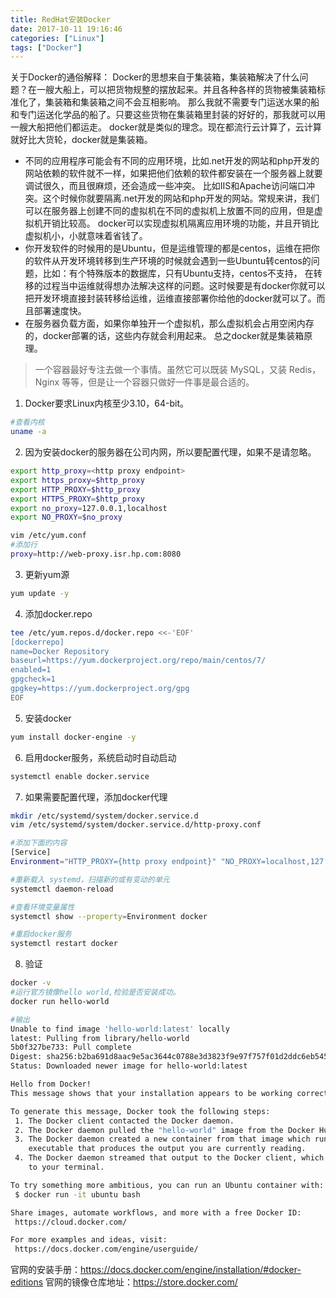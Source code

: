 ```yaml
---
title: RedHat安装Docker
date: 2017-10-11 19:16:46
categories: ["Linux"]
tags: ["Docker"]
---
```


关于Docker的通俗解释：
Docker的思想来自于集装箱，集装箱解决了什么问题？在一艘大船上，可以把货物规整的摆放起来。并且各种各样的货物被集装箱标准化了，集装箱和集装箱之间不会互相影响。
那么我就不需要专门运送水果的船和专门运送化学品的船了。只要这些货物在集装箱里封装的好好的，那我就可以用一艘大船把他们都运走。 docker就是类似的理念。现在都流行云计算了，云计算就好比大货轮，docker就是集装箱。

<!-- more -->

- 不同的应用程序可能会有不同的应用环境，比如.net开发的网站和php开发的网站依赖的软件就不一样，如果把他们依赖的软件都安装在一个服务器上就要调试很久，而且很麻烦，还会造成一些冲突。
比如IIS和Apache访问端口冲突。这个时候你就要隔离.net开发的网站和php开发的网站。常规来讲，我们可以在服务器上创建不同的虚拟机在不同的虚拟机上放置不同的应用，但是虚拟机开销比较高。
docker可以实现虚拟机隔离应用环境的功能，并且开销比虚拟机小，小就意味着省钱了。
- 你开发软件的时候用的是Ubuntu，但是运维管理的都是centos，运维在把你的软件从开发环境转移到生产环境的时候就会遇到一些Ubuntu转centos的问题，比如：有个特殊版本的数据库，只有Ubuntu支持，centos不支持，
在转移的过程当中运维就得想办法解决这样的问题。这时候要是有docker你就可以把开发环境直接封装转移给运维，运维直接部署你给他的docker就可以了。而且部署速度快。
- 在服务器负载方面，如果你单独开一个虚拟机，那么虚拟机会占用空闲内存的，docker部署的话，这些内存就会利用起来。 总之docker就是集装箱原理。

> 一个容器最好专注去做一个事情。虽然它可以既装 MySQL，又装 Redis，Nginx 等等，但是让一个容器只做好一件事是最合适的。


1. Docker要求Linux内核至少3.10，64-bit。
``` bash
#查看内核
uname -a
```

2. 因为安装docker的服务器在公司内网，所以要配置代理，如果不是请忽略。
``` bash
export http_proxy=<http proxy endpoint>
export https_proxy=$http_proxy
export HTTP_PROXY=$http_proxy
export HTTPS_PROXY=$http_proxy
export no_proxy=127.0.0.1,localhost
export NO_PROXY=$no_proxy

vim /etc/yum.conf
#添加行
proxy=http://web-proxy.isr.hp.com:8080
```

3. 更新yum源
``` bash
yum update -y
```

4. 添加docker.repo
``` bash
tee /etc/yum.repos.d/docker.repo <<-'EOF'
[dockerrepo]
name=Docker Repository
baseurl=https://yum.dockerproject.org/repo/main/centos/7/
enabled=1
gpgcheck=1
gpgkey=https://yum.dockerproject.org/gpg
EOF
```

5. 安装docker
``` bash
yum install docker-engine -y
```

6. 启用docker服务，系统启动时自动启动
``` bash
systemctl enable docker.service
```

7. 如果需要配置代理，添加docker代理
``` bash
mkdir /etc/systemd/system/docker.service.d
vim /etc/systemd/system/docker.service.d/http-proxy.conf

#添加下面的内容
[Service]
Environment="HTTP_PROXY={http proxy endpoint}" "NO_PROXY=localhost,127.0.0.1,docker-registry.somecorporation.com"

#重新载入 systemd，扫描新的或有变动的单元
systemctl daemon-reload

#查看环境变量属性
systemctl show --property=Environment docker

#重启docker服务
systemctl restart docker
```

8. 验证
``` bash
docker -v
#运行官方镜像hello world,检验是否安装成功。
docker run hello-world

#输出
Unable to find image 'hello-world:latest' locally
latest: Pulling from library/hello-world
5b0f327be733: Pull complete
Digest: sha256:b2ba691d8aac9e5ac3644c0788e3d3823f9e97f757f01d2ddc6eb5458df9d801
Status: Downloaded newer image for hello-world:latest

Hello from Docker!
This message shows that your installation appears to be working correctly.

To generate this message, Docker took the following steps:
 1. The Docker client contacted the Docker daemon.
 2. The Docker daemon pulled the "hello-world" image from the Docker Hub.
 3. The Docker daemon created a new container from that image which runs the
    executable that produces the output you are currently reading.
 4. The Docker daemon streamed that output to the Docker client, which sent it
    to your terminal.

To try something more ambitious, you can run an Ubuntu container with:
 $ docker run -it ubuntu bash

Share images, automate workflows, and more with a free Docker ID:
 https://cloud.docker.com/

For more examples and ideas, visit:
 https://docs.docker.com/engine/userguide/
```

官网的安装手册：https://docs.docker.com/engine/installation/#docker-editions
官网的镜像仓库地址：https://store.docker.com/
